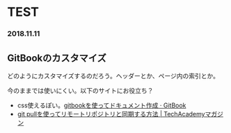 # TEST

### 2018.11.11

## GitBookのカスタマイズ

どのようにカスタマイズするのだろう。ヘッダーとか、ページ内の索引とか。

今のままでは使いにくい。以下のサイトにお役立ち？

- css使えるぽい。[gitbookを使ってドキュメント作成 · GitBook](http://aquaxis.com/gitbook/)
- [git pullを使ってリモートリポジトリと同期する方法 \| TechAcademyマガジン](https://techacademy.jp/magazine/10274)